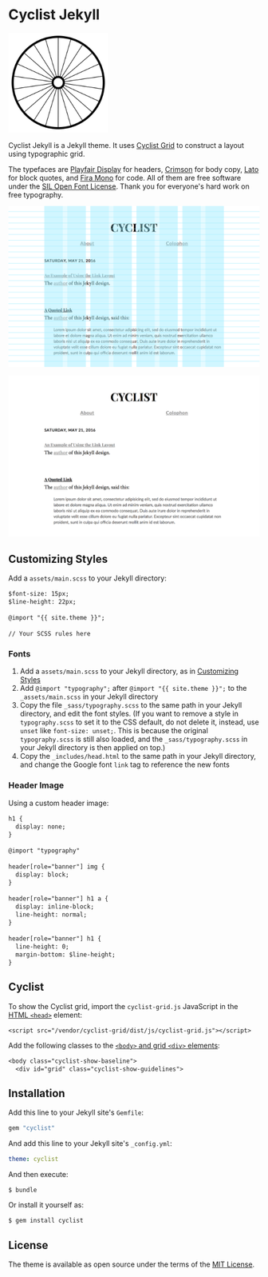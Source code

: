 # Cyclist Jekyll

<img src="cyclist-background.svg" width="200" height="200" alt="Cyclist">

Cyclist Jekyll is a Jekyll theme. It uses [Cyclist Grid](https://github.com/cyclist-grid/cyclist-grid) to construct a layout using typographic grid.

The typefaces are [Playfair Display][playfair] for headers, [Crimson][crimson] for body copy, [Lato][lato] for block quotes, and [Fira Mono][fira] for code. All of them are free software under the [SIL Open Font License](https://en.wikipedia.org/wiki/SIL_Open_Font_License). Thank you for everyone's hard work on free typography.

[playfair]: https://github.com/clauseggers/Playfair-Display "Playfair Display"
[lato]: https://github.com/betsol/lato-font "Lato"
[crimson]: https://github.com/skosch/Crimson "Crimson"
[fira]: https://github.com/mozilla/Fira "Fira"

![Cyclist Grid](cyclist-grid.png)

![Cyclist](cyclist-nogrid.png)

## Customizing Styles

Add a `assets/main.scss` to your Jekyll directory:

    $font-size: 15px;
    $line-height: 22px;

    @import "{{ site.theme }}";

    // Your SCSS rules here

### Fonts

1. Add a `assets/main.scss` to your Jekyll directory, as in [Customizing Styles](#customizing-styles)
2. Add `@import "typography";` after `@import "{{ site.theme }}";` to the `_assets/main.scss` in your Jekyll directory
3. Copy the file `_sass/typography.scss` to the same path in your Jekyll directory, and edit the font styles. (If you want to remove a style in `typography.scss` to set it to the CSS default, do not delete it, instead, use `unset` like `font-size: unset;`. This is because the original `typography.scss` is still also loaded, and the `_sass/typography.scss` in your Jekyll directory is then applied on top.)
4. Copy the `_includes/head.html` to the same path in your Jekyll directory, and change the Google font `link` tag to reference the new fonts

### Header Image

Using a custom header image:

    h1 {
      display: none;
    }

    @import "typography"

    header[role="banner"] img {
      display: block;
    }

    header[role="banner"] h1 a {
      display: inline-block;
      line-height: normal;
    }

    header[role="banner"] h1 {
      line-height: 0;
      margin-bottom: $line-height;
    }

## Cyclist

To show the Cyclist grid, import the `cyclist-grid.js` JavaScript in the [HTML `<head>`](_includes/head.html) element:

	<script src="/vendor/cyclist-grid/dist/js/cyclist-grid.js"></script>

Add the following classes to the [`<body>` and grid `<div>` elements](_layouts/default.html):

	<body class="cyclist-show-baseline">
	  <div id="grid" class="cyclist-show-guidelines">

## Installation

Add this line to your Jekyll site's `Gemfile`:

```ruby
gem "cyclist"
```

And add this line to your Jekyll site's `_config.yml`:

```yaml
theme: cyclist
```

And then execute:

    $ bundle

Or install it yourself as:

    $ gem install cyclist

## License

The theme is available as open source under the terms of the [MIT License](https://opensource.org/licenses/MIT).

